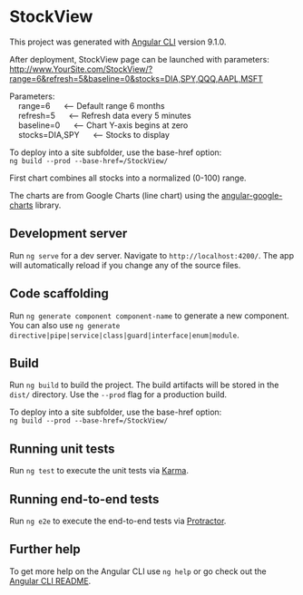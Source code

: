 # StockView

This project was generated with [Angular CLI](https://github.com/angular/angular-cli) version 9.1.0.

After deployment, StockView page can be launched with parameters:    
http://www.YourSite.com/StockView/?range=6&refresh=5&baseline=0&stocks=DIA,SPY,QQQ,AAPL,MSFT

Parameters:    
&nbsp;&nbsp;&nbsp;&nbsp;range=6&nbsp;&nbsp;&nbsp;&nbsp;&nbsp;&nbsp;<-- Default range 6 months   
&nbsp;&nbsp;&nbsp;&nbsp;refresh=5&nbsp;&nbsp;&nbsp;&nbsp;&nbsp;&nbsp;<-- Refresh data every 5 minutes   
&nbsp;&nbsp;&nbsp;&nbsp;baseline=0&nbsp;&nbsp;&nbsp;&nbsp;&nbsp;&nbsp;<-- Chart Y-axis begins at zero    
&nbsp;&nbsp;&nbsp;&nbsp;stocks=DIA,SPY&nbsp;&nbsp;&nbsp;&nbsp;&nbsp;&nbsp;<-- Stocks to display    

To deploy into a site subfolder, use the base-href option:    
`ng build --prod --base-href=/StockView/`

First chart combines all stocks into a normalized (0-100) range.

The charts are from Google Charts (line chart) using the [angular-google-charts](https://github.com/FERNman/angular-google-charts) library.

## Development server

Run `ng serve` for a dev server. Navigate to `http://localhost:4200/`. The app will automatically reload if you change any of the source files.

## Code scaffolding

Run `ng generate component component-name` to generate a new component. You can also use `ng generate directive|pipe|service|class|guard|interface|enum|module`.

## Build

Run `ng build` to build the project. The build artifacts will be stored in the `dist/` directory. Use the `--prod` flag for a production build.

To deploy into a site subfolder, use the base-href option:     
`ng build --prod --base-href=/StockView/`

## Running unit tests

Run `ng test` to execute the unit tests via [Karma](https://karma-runner.github.io).

## Running end-to-end tests

Run `ng e2e` to execute the end-to-end tests via [Protractor](http://www.protractortest.org/).

## Further help

To get more help on the Angular CLI use `ng help` or go check out the [Angular CLI README](https://github.com/angular/angular-cli/blob/master/README.md).
